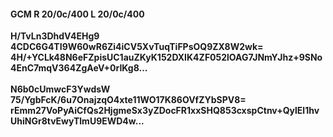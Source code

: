 #### GCM R 20/0c/400 L 20/0c/400
**H/TvLn3DhdV4EHg9**<br/>**4CDC6G4TI9W60wR6Zi4iCV5XvTuqTiFPsOQ9ZX8W2wk=**<br/>**4H/+YCLk48N6eFZpisUC1auZKyK152DXIK4ZF052lOAG7JNmYJhz+9SNo4EnC7mqV364ZgAeV+0rIKg8...**<br/><br/>
**N6b0cUmwcF3YwdsW**<br/>**75/YgbFcK/6u7OnajzqO4xte11WO17K86OVfZYbSPV8=**<br/>**rEmm27VoPyAiCfQs2HjgmeSx3yZDocFR1xxSHQ853cxspCtnv+QylEl1hvUhiNGr8tvEwyTlmU9EWD4w...**